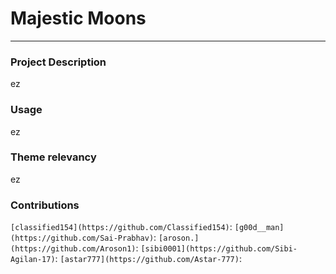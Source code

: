 # Majestic Moons

---


### **Project Description**
ez

### **Usage**
ez

### **Theme relevancy**
ez

### **Contributions**
`[classified154](https://github.com/Classified154)`:
`[g00d__man](https://github.com/Sai-Prabhav)`:
`[aroson.](https://github.com/Aroson1)`:
`[sibi0001](https://github.com/Sibi-Agilan-17)`:
`[astar777](https://github.com/Astar-777)`: